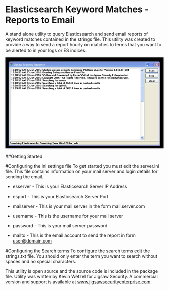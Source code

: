 # Elasticsearch Keyword Matches - Reports to Email
A stand alone utility to query Elasticsearch and send email reports of keyword matches contained in the strings file. This utility was created to provide a way to send a report hourly on matches to terms that you want to be alerted to in your logs or ES indices. 

![Screenshot](https://github.com/jigsawsecurity/elasticsearchalerting/blob/master/ESA.PNG?raw=true "Screenshot")

##Getting Started

#Configuring the ini settings file
To get started you must edit the server.ini file. This file contains information on your mail server and login details for sending the email. 

- esserver - This is your Elasticsearch Server IP Address

- esport - This is your Elasticsearch Server Port

- mailserver - This is your mail server in the form mail.server.com

- username - This is the username for your mail server

- password - This is your mail server password

- mailto - This is the email account to send the report in form user@domain.com

#Configuring the Search terms
To configure the search terms edit the strings.txt file. You should only enter the term you want to search without spaces and no special characters. 

This utility is open source and the source code is included in the package file. Utility was written by Kevin Wetzel for Jigsaw Security. A commercial version and support is available at www.jigsawsecurityenterprise.com. 


